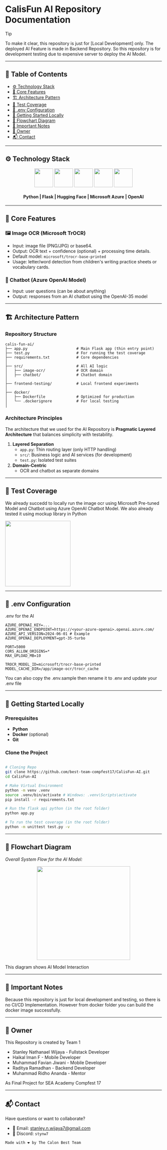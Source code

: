 # CalisFun AI Repository Documentation

> [!TIP]
> 
> To make it clear, this repository is just for [Local Development] only. The deployed AI Feature is made in Backend Repository. So this repository is for development testing due to expensive server to deploy the AI Model.

---

## 📃 Table of Contents
- [⚙️ Technology Stack](#-technology-stack)
- [🧩 Core Features](#-core-features)
- [🏗️ Architecture Pattern](#-architecture-pattern)
- [🧪 Test Coverage](#-test-coverage)
- [🔐 .env Configuration](#-env-configuration)
- [🧰 Getting Started Locally](#-getting-started-locally)
- [🧭 Flowchart Diagram](#-flowchart-diagram)
- [📝 Important Notes](#-important-notes)
- [👥 Owner](#-owner)
- [📬 Contact](#-contact)

---

## ⚙️ Technology Stack

<div align="center">

<kbd><img src="https://raw.githubusercontent.com/marwin1991/profile-technology-icons/refs/heads/main/icons/python.png" height="60" /></kbd>
<kbd><img src="https://raw.githubusercontent.com/marwin1991/profile-technology-icons/refs/heads/main/icons/flask.png" height="60" /></kbd>
<kbd><img src="https://huggingface.co/front/assets/huggingface_logo-noborder.svg" height="60" /></kbd>
<kbd><img src="./Images/tech/azure.png" height="60" /></kbd>
<kbd><img src="./Images/tech/openai.png" height="60" /></kbd>

</div>

<div align="center">
<h4>Python | Flask | Hugging Face | Microsoft Azure | OpenAI</h4>
</div>

---

## 🧩 Core Features

### 🖼️ Image OCR (Microsoft TrOCR)
- Input: image file (PNG/JPG) or base64.
- Output: OCR text + confidence (optional) + processing time details.
- Default model: `microsoft/trocr-base-printed`
- Usage: letter/word detection from children's writing practice sheets or vocabulary cards.

### 💬 Chatbot (Azure OpenAI Model)
- Input: user questions (can be about anything)
- Output: responses from an AI chatbot using the OpenAI-35 model

---

## 🏗️ Architecture Pattern

### Repository Structure

```
calis-fun-ai/
├── app.py                      # Main Flask app (thin entry point)
├── test.py                     # For running the test coverage
├── requirements.txt            # Core dependencies
│
├── src/                        # All AI logic
│   ├── image-ocr/              # OCR domain
│   ├── chatbot/                # Chatbot domain
│
├── frontend-testing/           # Local frontend experiments
│
├── docker/
│   ├── Dockerfile              # Optimized for production
│   └── .dockerignore           # For local testing
│
```

### **Architecture Principles**

The architecture that we used for the AI Repository is **Pragmatic Layered Architecture** that balances simplicity with testability.

1. **Layered Separation**
    - `app.py`: Thin routing layer (only HTTP handling)
    - `src/`: Business logic and AI services (for development)
    - `test.py`: Isolated test suites
2. **Domain-Centric**
    - OCR and chatbot as separate domains

---

## 🧪 Test Coverage

We already succedd to locally run the image ocr using Microsoft Pre-tuned Model and Chatbot using Azure OpenAI Chatbot Model. We also already tested it using mockup library in Python


<img src="./Images/test_coverage.png" height="210"/>

---

## 🔐 .env Configuration

.env for the AI
```
AZURE_OPENAI_KEY=...
AZURE_OPENAI_ENDPOINT=https://<your-azure-openai>.openai.azure.com/
AZURE_API_VERSION=2024-06-01 # Example
AZURE_OPENAI_DEPLOYMENT=gpt-35-turbo

PORT=5000
CORS_ALLOW_ORIGINS=*
MAX_UPLOAD_MB=10

TROCR_MODEL_ID=microsoft/trocr-base-printed
MODEL_CACHE_DIR=/app/image-ocr/trocr_cache
```

You can also copy the .env.sample then rename it to .env and update your .env file

---

## 🧰 Getting Started Locally

### Prerequisites
- **Python**
- **Docker** (optional)
- **Git**

### Clone the Project
```bash

# Cloning Repo
git clone https://github.com/best-team-compfest17/CalisFun-AI.git
cd CalisFun-AI

# Make Virtual Environment
python -m venv .venv
source .venv/bin/activate # Windows: .venv\Scripts\activate
pip install -r requirements.txt

# Run the flask api python (in the root folder)
python app.py

# To run the test coverage (in the root folder)
python -m unittest test.py -v
```

---

## 🧭 Flowchart Diagram

*Overall System Flow for the AI Model:*
<p align="center">
  <img src="./Images/ai-diagram.png" width="300">
</p>

This diagram shows AI Model Interaction

---

## 📝 Important Notes

Because this repository is just for local development and testing, so there is no CI/CD Implementation. However from docker folder you can build the docker image successfully.

---

## 👥 Owner

This Repository is created by Team 1
<ul>
<li>Stanley Nathanael Wijaya - Fullstack Developer</li>
<li>Haikal Iman F - Mobile Developer</li>
<li>Muhammad Favian Jiwani - Mobile Developer</li>
<li>Raditya Ramadhan - Backend Developer</li>
<li>Muhammad Ridho Ananda - Mentor</li>
</ul>
As Final Project for SEA Academy Compfest 17

---

## 📬 Contact
Have questions or want to collaborate?

- 📧 Email: stanley.n.wijaya7@gmail.com
- 💬 Discord: `stynw7`

<code>Made with ❤️ by The Calon Best Team</code>